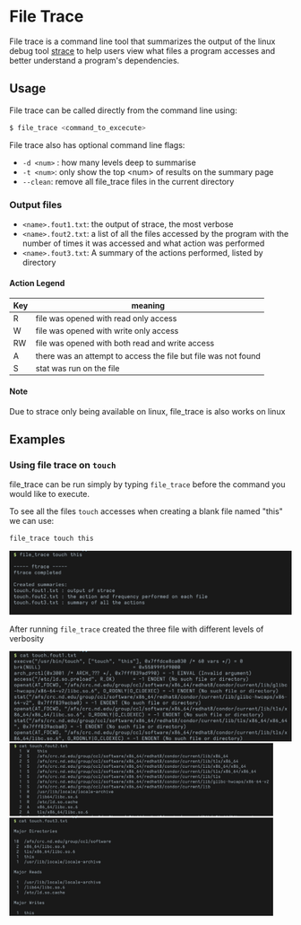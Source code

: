 # File Trace

File trace is a command line tool that summarizes the output of the linux debug tool [strace](https://github.com/strace/strace) to help users view what files a program accesses and better understand a program's dependencies.

## Usage

File trace can be called directly from the command line using:

```sh
$ file_trace <command_to_excecute>
```

File trace also has optional command line flags:

* `-d <num>`  : how many levels deep to summarise
* `-t <num>`: only show the top \<num> of results on the summary page
* `--clean`: remove all file_trace files in the current directory

### Output files

* `<name>.fout1.txt`: the output of strace, the most verbose
* `<name>.fout2.txt`: a list of all the files accessed by the program with the number of times it was accessed and what action was performed
* `<name>.fout3.txt`: A summary of the actions performed, listed by directory

#### Action Legend

| Key  | meaning                                                      |
| ---- | ------------------------------------------------------------ |
| R    | file was opened with read only access                        |
| W    | file was opened with write only access                       |
| RW   | file was opened with both read and write access              |
| A    | there was an attempt to access the file but file was not found |
| S    | stat was run on the file                                     |

#### Note

Due to strace only being available on linux, file_trace is also works on linux

## Examples

### Using file trace on `touch`

file_trace can be run simply by typing `file_trace` before the command you would like to execute.

To see all the files `touch` accesses when creating a blank file named "this" we can use:

```sh
file_trace touch this
```



<img src="./img/touch_command.png" style="zoom:50%;" />

After running `file_trace` created the three file with different levels of verbosity

<img src="./img/touch_out1.png" style="zoom:50%;" />



<img src="./img/touch_out2.png" style="zoom:46%;" />



<img src="./img/touch_out3.png" style="zoom:46%;" />
